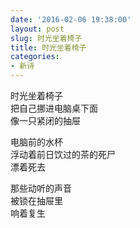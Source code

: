 ```yaml
---
date: '2016-02-06 19:38:00'
layout: post
slug: 时光坐着椅子
title: 时光坐着椅子
categories:
- 新诗
---
```

时光坐着椅子  
把自己挪进电脑桌下面  
像一只紧闭的抽屉

电脑前的水杯  
浮动着前日饮过的茶的死尸  
漂着死去

那些动听的声音  
被锁在抽屉里  
响着复生
